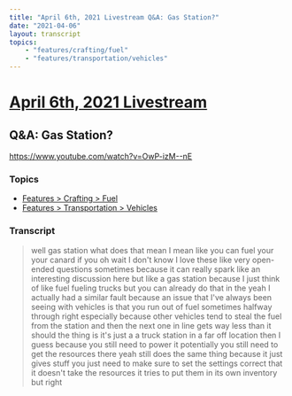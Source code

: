 ```yaml
---
title: "April 6th, 2021 Livestream Q&A: Gas Station?"
date: "2021-04-06"
layout: transcript
topics:
    - "features/crafting/fuel"
    - "features/transportation/vehicles"
---
```

# [April 6th, 2021 Livestream](../2021-04-06.md)
## Q&A: Gas Station?
https://www.youtube.com/watch?v=OwP-izM--nE

### Topics
* [Features > Crafting > Fuel](../topics/features/crafting/fuel.md)
* [Features > Transportation > Vehicles](../topics/features/transportation/vehicles.md)

### Transcript

> well gas station what does that mean I mean like you can fuel your your canard if you oh wait I don't know I love these like very open-ended questions sometimes because it can really spark like an interesting discussion here but like a gas station because I just think of like fuel fueling trucks but you can already do that in the yeah I actually had a similar fault because an issue that I've always been seeing with vehicles is that you run out of fuel sometimes halfway through right especially because other vehicles tend to steal the fuel from the station and then the next one in line gets way less than it should the thing is it's just a a truck station in a far off location then I guess because you still need to power it potentially you still need to get the resources there yeah still does the same thing because it just gives stuff you just need to make sure to set the settings correct that it doesn't take the resources it tries to put them in its own inventory but right
